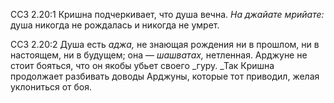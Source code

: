 ССЗ 2.20:1	Кришна подчеркивает, что душа вечна. _На джайате мрийате:_ душа никогда не рождалась и никогда не умрет.

ССЗ 2.20:2	Душа есть _аджа,_ не знающая рождения ни в прошлом, ни в настоящем, ни в будущем; она — _шашватах,_ нетленная. Арджуне не стоит бояться, что он якобы убьет своего _гуру. _Так Кришна продолжает разбивать доводы Арджуны, которые тот приводил, желая уклониться от боя.